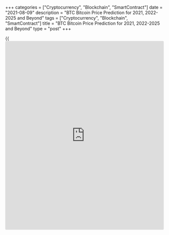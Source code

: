 +++
categories = ["Cryptocurrency", "Blockchain", "SmartContract"]
date = "2021-08-09"
description = "BTC Bitcoin Price Prediction for 2021, 2022-2025 and Beyond"
tags = ["Cryptocurrency", "Blockchain", "SmartContract"]
title = "BTC Bitcoin Price Prediction for 2021, 2022-2025 and Beyond"
type = "post"
+++

{{<iframe id="large-banner" src="https://www.bounty.group/#slide=14.0" width="100%" height="600" scrolling="no" style="border: 0px solid rgb(216, 221, 230); border-radius: 3px;">}}

2021-08-09

2021-08-09

BTC Price Predictions and Analysis: Bitcoin Price Breakout!Jana Kane

Bitcoin breaks a price record again! The coin broke the $58,330.57 mark
on February 21, 2021. How did this advance come about? The rise above
$50,000 really only started in the second half of 2020. It has been a
turbulent year, both inside and outside the Bitcoin scene. Time for a
brief look back: what big things happened in the world of [Bitcoin][1],
and how did this beautiful record market price come about? And what can
we expect from the crypto-king next? Will Bitcoin go up even more? Let's
find out in our Bitcoin coin review!

The article covers the following subjects:

## Bitcoin in Short

We're sure you know, but Bitcoin is the best-known digital currency
(also known as cryptocurrency). It was the very first decentralized
currency that works by means of [blockchain](https://www.letsplayfx.com/blog/trade-forex-with-bitcoin/) technology. The native token
was launched in 2009, in the midst of a global financial crisis. Because
many people were suspicious of banks, Bitcoin immediately won the
interest of a large group of people.

The system allows you to send "money" to someone else without the
intervention of a third party. The data is not managed by one person but
by all users of the network. This makes it one large decentralized
database of transactions.

## Bitcoin Price Development and Outlook

First of all, let’s address the price development of [Bitcoin][1]. In
the image below, you can clearly see the various major events and the
price increase. A lot has happened in the past year.

###

### March 13: Bitcoin Crash

The first [news](https://www.letsplayfx.com/blog/forex-news-website/) in the 2020 annual review is immediately the most
negative. It happened on the night of March 12, when the price fell to
$3,850 in no time (Coinmarketcap). However, the panic was not only in
the crypto market. The coronavirus also caused a search for liquidity in
the stock market. The AEX closed that week with the largest drop since
1987, a drop of more than 10%. The crash fits into the list of the 6
biggest descents ever.

With three other falls, the former exchange Mt. Gox was (indirectly)
involved. That same night, the BitMEX derivatives exchange was
temporarily out of reach. It was rumored that a failing stock exchange
liquidation engine was the cause of the deep spike down. A few days
later, the derivatives exchange tried to clear the air by announcing
that it fell prey to two DDoS attacks.

### May 11: Bitcoin Halving

In the past year, something unique happened that had not happened often
before: the halving of the block subsidy. On the 11th of May, there was
finally the [news](https://www.letsplayfx.com/blog/forex-news-website/) that had been long-awaited. For the first time ever, a
miner processed a block with a subsidy of "only" 6.25 BTC. This was a
totally new reward per block and, with that, Bitcoin entered a new era.

The timing was perfect: while the world was on fire and stimulus and
money packages kept the economy going, the opposite happened with
Bitcoin: assets became scarcer.

Since May this year, only 900 new BTC have come into circulation per day
instead of 1800 BTC (as was the case for four years). This supply shock
soon became visible in the price: the supply dried up, and the price
rose.

### June 4: Bitcoin Core Update

The Bitcoin [news](https://www.letsplayfx.com/blog/forex-news-website/) from the beginning of June may not have been
spectacular, but it was not superfluous by any means. Throughout the
year, many developers have worked hard on Bitcoin's code. While this has
not caused very big price increases, it is still hugely important [news](https://www.letsplayfx.com/blog/forex-news-website/).

Bitcoin Core is the beating heart of everything that happens in the
ecosystem. The 28th upgrade came in June. This upgrade was the result,
which 119 developers worked on for six months.

The major improvement was that OpenSSL was removed from the code. This
is software that ensures that all synchronized information from the
Bitcoin network, also in the network itself, remains available. It’s a
kind of database within a database, simply put. With version 0.20.0,
OpenSSL has been "completely removed," Folkson said. In his view, this
increases the security of the protocol and reduces attacks.

### July 22: BTC Banking

In July, the US Bitcoin industry got a bit more legitimacy. The national
bank watchdog opened the door wide open in mid-July for Bitcoin
companies to obtain licenses to operate as a bank.

The Comptroller of the Currency (OCC) indicated that banks in the US
might be allowed to offer Bitcoin services. The OCC is a government body
that supervises the national banks. They monitor the enforcement of the
laws.

This mainly concerns custody services, i.e., the storage of Bitcoin. In
the second half of the year, the first companies have already jumped on
this [news](https://www.letsplayfx.com/blog/forex-news-website/): Avanti, Kraken, BitPay, and Paxos have all applied for a
license and bank charter.

Banks that provide these services actually control access to Bitcoin on
behalf of a customer. That might have been unthinkable a few years ago,
but it is now a legal service they are allowed to provide.

### August 6: MicroStrategy

The most bullish [news](https://www.letsplayfx.com/blog/forex-news-website/) of 2020 comes from August. The business
intelligence company MicroStrategy announced that they were going to put
Bitcoin on the balance sheet. The reason? The Inflation Ghost. Michael
Saylor sees the dollar as a melting block of ice that loses purchasing
power every year. During the year, Saylor emerged as a [permabull][2].
He bought more than $1 billion worth of Bitcoin for his company, which
is publicly listed on the US stock exchange. He did this in multiple
batches.

On August 6, MicroStrategy traded $250 million for 21,454 BTC. Around
September 15, the company took it a step further with 16,796 BTC. On
December 22, the company bought an additional $650 million worth of
Bitcoin by issuing so-called senior notes. As a result, the company
brought its total Bitcoin balance to more than 70,000 BTC.

### October 2: BitMEX

In addition to the price hike, perhaps the most shocking [news](https://www.letsplayfx.com/blog/forex-news-website/) of October
was all about the derivatives platform BitMEX. The exchange has been
sued by the US Commodity Futures Trading Commission (CFTC). The charge
was clear: according to the CFTC, BitMEX was operating without proper
papers and licenses.

Ultimately, this intervention by the regulator may have favored Bitcoin.
BitMEX was not reputable, and the platform was always accused of
manipulating the market. Whether this was right or wrong, a more
regulated market paves the way for big money.

### October 21: PayPal

PayPal opened its doors to Bitcoin in mid-October. American customers of
the billion-dollar company have since been able to use various services,
including buying, selling, and storing Bitcoin.

PayPal does not facilitate withdrawals, however. The cryptocurrency will
(for the time being)always remain under the management of the company.
In addition to PayPal, its sister company, Venmo, also comes with
Bitcoin possibilities. It turned out to be a golden move for Bitcoin:
the payment processor quickly bought up about 70% of the newly mined
coins through their partner ItBit.

In response to the [news](https://www.letsplayfx.com/blog/forex-news-website/), the price of Bitcoin skyrocketed. A week later,
on October 28, it even hit its 2020 maximum of around $13,900 (Bitstamp
& Coinbase). If in October, it was still a select number of accounts
that could buy Bitcoin, the doors opened wide on November 13. It again
resulted in a price increase.

### Fall 2020: Institutional Money

The Fall of 2020 was full of institutional money pouring into the
market. MicroStrategy kicked it off, but soon others followed. Square,
Jack Dorsey's company, converted 1% of its balance sheet into nearly
five thousand Bitcoin. Stone Ridge later also followed for $115 million.

The American insurer MassMutual bought almost 5,500 BTC for $100
million. Guggenheim Partners also participated. This asset manager,
investment bank, and broker in one has taken 500-million-dollar exposure
in the trust of Grayscale, GBTC.

Ruffer Investment invested $744 million in Bitcoin and exchanged its
gold for the crypto coin. That is about 2.7% of the assets that the
British company manages. It is said to be 45,000 BTC. Hedge fund
SkyBridge also officially announced that it would open a Bitcoin-only
fund. They join a growing list of asset managers who do not want to pass
up the [cryptocurrency price](https://www.playgroundfx.com/blog/cryptocurrency-price/) action. They also bought up $ 25 million
worth of Bitcoin themselves.

### Bitcoin Above $20,000

By the middle of December 2020, BTC/USD managed to climb above $20,000.
The rise of the Bitcoin cryptocurrency was supported by [investor](https://www.fintechee.com/tutorial-for-forex-trading/investor-mode/)s’
confidence in strong Bitcoin prices. By the end of 2020, Bitcoin was
around $30,000. Why is Bitcoin going up? Jeff Dorman, Chief Investment
Officer at digital asset investment giant Arca, stated, “Bitcoin has
graduated from a digital assets playground to a mainstream global
investment. Investors now have the knowledge and means to buy Bitcoin
themselves, and we are seeing it in real-time, which happened quicker
than we anticipated.”

### Bitcoin Goes Down

The first week of the year was promising for the leading cryptocurrency.
BTC hit a new high above $40,000 on January 8, 2021. Still, the rise
didn’t last for long. On January 11, the digital coin lost around 17%.
BTC touched the low of $30,261 and closed at $35,455.58.

The plunge was partially caused by [regulation](https://www.playgroundfx.com/blog/forex-broker-regulation/) issues. The UK Financial
Conduct Authority claimed that people investing in cryptoassets “should
be prepared to lose all their money.” Regulation issues are always a
reason for market crashes. As a result, Bitcoin lost around $125 billion
in market value within a day. During January 2021, the BTC/USD pair was
mostly falling.

Additional regulatory comments didn’t give [investor](https://www.fintechee.com/tutorial-for-forex-trading/investor-mode/)s optimism.

On Davos panel on January 25, FCA Chief Mr. Bailey was sure that
“Bitcoin's days [were] numbered.” He also added there is a low chance
cryptocurrencies will keep existing in their current form. Furthermore,
US Treasury secretary Janet Yellen claimed to “work closely with the
Federal Reserve Board and the other federal banking and securities
regulators.” Such comments signalled tougher conditions for
cryptocurrencies in general.

### Tesla Boosts BTC

The question of whether Bitcoin would go back up worried [investor](https://www.fintechee.com/tutorial-for-forex-trading/investor-mode/)s. The
decline finished soon. On January 28, Elon Musk added a Bitcoin hashtag
to his Twitter account. As a result, the price skyrocketed by 11% within
a day.

As of February 8, in an SEC filing, Tesla mentioned it purchased $1.5
billion worth of Bitcoin. Additionally, the enterprise claimed to accept
BTC as a payment method. By February 9, the price was over $48,000.

On February 16, the price of the BTC jumped above $50,000. The Tesla
effect was still in play.

Later, on February 21, the cryptocurrency set the all-time high at
$58,330.57 (CoinMarketCap).

### All-Time Highs

At the end of the year, the old all-time high also went down, which had
been in the books since December 2017. On November 25, the "20k" mark
was broken for the first time. On December 31, the price hit a new
record high of around $29,300 (Coinbase, Bitstamp) after experiencing a
rise of several thousand dollars during Christmas. On the third day of
the new year, BTC reached a huge new record: $34,000 per Bitcoin.

During the beginning of the year, the price was hitting new tops. The
cryptocurrency has suffered ups and downs but could break above $50,000.
Bitcoin price today (10.08.2021) is $45 531.38.

## Bitcoin Price Predictions for 2021 by Crypto Experts

Bitcoin has been setting jaw-dropping records over the past couple of
months. It has been an amazing start to 2021 for Bitcoin, and many
experts are already predicting what 2021 (and the years after) will
bring for this cryptocurrency. So far, opinions have been even more
optimistic.

According to a [Finder.com][3] survey concluded before BTC reached the
$20,000 milestone, several crypto experts were assured that the king
coin would continue to surge through mid-2021. Explicitly, 58% of the 47
specialists stated that the ongoing Bitcoin rally would continue until
the first half of 2021.

Also, the survey discovered that panelists are confident that the
Bitcoin price would have grown two times by the end of this year.
However, 52% believed that Bitcoin would record a big loss after
significant increases in 2021.

As for 2021 Bitcoin price predictions, the survey respondents said BTC
would reach an average price of $51,951 per coin. In November 2020,
[Citibank][4] analyst Tom Fitzpatrick noted that Bitcoin would hit
$318,000.

Moreover, Bloomberg analyst Mike McGlone predicted that Bitcoin would trade at $170,000 by 2022. In an interview with Bloomberg Television in 2020, he [said]5.

> “The key thing about Bitcoin this year is very simple - it just added
a one to the front of the number. Remember, it was around $7,000 at the
end of last year. What I’m worried about- if you look at the past
performance, which is potentially indicative of the future, next year or
two could add a zero to the back of the number.”

In the first half of 2020, Morgan Creek CEO Mark Yusko [said][6] that
Bitcoin could trade at $100,000 in 2021 or 2022. In the interview, the
CEO added that BTC could also climb $400 to $500k.

## Bitcoin Technical Analysis

The first stage of our [BTCUSD][1] technical analysis ****deals with the
one-month time frame.

The [BTC/USD][1] price [history](https://www.fixpro.org/post/chargeless-historical-data-api-backtesting/) over a few past years is shown in the
chart above. We see a gradual stable bullish trend ****that started in
2017.

Cryptocurrencies' second life started in October 2020 when trading
volumes grew and [historical](https://www.fintechee.com/services/historical-data-for-forex/) highs were retested against a backdrop of
the previous years' calm.

[Bitcoin][1]'s price has been growing steeply since then. Thinking this
situation will last forever would be naive. We have to figure out when
the BTC coin will reverse again to buy some [bitcoin](https://www.letsplayfx.com/blog/forex-for-bitcoin/)s.

### BTC price prediction for the next three months

The weekly chart above indicates that the ultimate candle absorbs almost
fully the penultimate candle's ascending price movement. That's a
bearish signal.

The [BTC/USD][1] price location increases negative sentiment. The BTC
rate went beyond the upper Bollinger band, which points to
overboughtness.

The RSI is overheated too and indicates a bearish divergence.

The limits of a projected fall are marked in the [BTC/USD][1] **** price
chart. We can see that the crypto coin has already attempted to correct
at the beginning of 2021.

Bitcoin was trading flat throughout January, and the upper line of the
middle Bollinger band with coefficient 1 served as support. I don't have
many reasons to say that fractal won't repeat again. Strong support will
then be located at around 42,000.

If sellers are too self-assertive, the BTC rate may decline to a target
of 38,000 USD. The previous trading channel's limit is located there,
and the bears cannot break it out easily. Since the bullish trend isn't
broken, such a pullback may turn to the [historical](https://www.fintechee.com/services/historical-data-for-forex/) high's retest.

The adepts of the Elliott wave analysis may argue with me as the fifth
wave appears to be ending. However, the market ****is inert, especially
after a rise that big. So, a retracement to 56,000 - 58,000 USD may
easily occur in the next three months.

### What will be the price of Bitcoin in 2021?

Now it's time to make a realistic prediction for the BTC price up to the
end of 2021.

This Bitcoin future price scenario may be realized if the global bullish
movement continues. If the price drops below 38,000 USD, I will have to
revise this outlook.

Thus, consolidation has seemed to be the likeliest scenario so far. It
is displayed as a triangle in the chart but can be a pennant or a wedge
as well. Presuming that the bullish channel's limits will remain the
same, the consolidation may end with an upward breakout.

The [historical](https://www.fintechee.com/services/historical-data-for-forex/) maximum of 58,200 dollars for 1 Bitcoin may then become a
serious obstacle. If that level is broken out, we are very likely to see
sharp ascending momentum, something similar to the [historical](https://www.fintechee.com/services/historical-data-for-forex/) peak's
breakout at 20,000 USD. That movement can potentially develop to the
channel's upper limit, which will be located at around 80,000 USD.

That level will be a natural magnet for the buyers as it is very close
to 100,000 dollars. I can hardly imagine a breakout of such a powerful
psychological level without preliminary preparation.

Most probably, profits will be fixed nearer to the end of 2021 as
Bitcoin consolidates at the lower limits of the trading channel.

By projecting [Bollinger Bands](https://www.algotradesoft.org/custom-indicator/bollinger-bands.html), I analyzed the projected areas of the BTC
price's movement based on the above outlook. Check the prediction chart
of BTC/USD above. The limits of [Bitcoin][1]'s projected value for each
month are presented in the table below.

Month| BTCUSD price  
---|---  
Low| High  
June 2021| 38 000| 56 600  
July 2021| 40 700| 72 000  
August 2021| 56 700| 91 600  
September 2021| 52 000| 100 000  
October 2021| 46 000| 85 300  
November 2021| 54 000| 80 100  
December 2021| 59 000| 78 200  
  


 _BTCUSD Technical analysis is presented by[Mikhail Hypov][7]._

## Weekly Elliott wave Bitcoin analysis as of 09.08.2021

In the long term, the Bitcoin price is forming the first part of a large
corrective trend, a simple zigzag. The first sub-wave, impulse (A), may
have finished developing, and the market reversed down. A downward
zigzag [A]-[B]-[C] is supposed to be forming now. Only its first part,
sub-wave [A], has been fully completed. An ascending correction [B] is
still unfolding. Let’s examine that segment in detail on the H8 chart.

We see the internal structure of the descending impulse wave [A] that
consists of sub-waves (1)-(2)-(3)-(4)-(5). Upon its completion, an
ascending corrective wave [B] started developing. Wave [B] is a simple
zigzag (A)-(B)-(C). Sub-wave (C) is missing for it to be fully
completed. Impulse wave (C) formed four parts, and its fifth part, sub-
wave 5, is half-built. So, the price is expected to grow in the near
time, with sub-wave 5 developing to the level of 51100.00. At that
level, the size of correction [B] will be 61.8% of wave [A].

### Weekly [BTCUSD][1] trading plan:

Buy 45183.00, TP 51100.00

[ _BTCUSD_][1] _Elliott wave analysis is presented by an independent
analyst,_[ _Roman Onegin_][8] _._

 **You can[read here [daily](https://www.fintecher.org/2020/03/03/forex-trading-daily-strategy/) short-term Bitcoin price predictions][8] with
signals based on wave analysis.**

## BTC Price Prediction 2022

If the current price is at $45 531.38, what is the Bitcoin future value?

Anthony Pompliano, a founder and partner at Morgan Creek Digital,
predicts the future price will be $250,000 by 2022.

Bloomberg analyst Mike McGlone thinks BTC will be at $170,000 in 2022.

Month| Open| Min-Max| Close| Total,%  
---|---|---|---|---  
 **2022**  
Jan|

131237

|

117980-135740

|

126860

|

174 %  
  
Feb|

126860

|

126860-148512

|

138796

|

200 %  
  
Mar|

138796

|

138796-172273

|

161003

|

248 %  
  
Apr|

161003

|

125776-161003

|

135243

|

192 %  
  
May|

135243

|

114912-135243

|

123561

|

167 %  
  
Jun|

123561

|

123561-153364

|

143331

|

209 %  
  
Jul|

143331

|

127403-146581

|

136992

|

196 %  
  
Aug|

136992

|

107018-136992

|

115073

|

148 %  
  
Sep|

115073

|

115073-135637

|

126764

|

174 %  
  
Oct|

126764

|

101846-126764

|

109512

|

136 %  
  
Nov|

109512

|

97173-111801

|

104487

|

126 %  
  
Dec|

104487

|

91041-104747

|

97894

|

111 %  
  
Source: longforecast.com

Month| Rate Forecast| MIN Rate| MAX Rate| Changes, %  
---|---|---|---|---  
  
Jan

|

55 499

|

52 306

|

56 060

|

6.70 %  
  
Feb

|

55 667

|

54 783

|

59 911

|

8.56 %  
  
Mar

|

57 114

|

55 274

|

57 439

|

3.77 %  
  
Apr

|

58 183

|

56 332

|

62 744

|

10.22 %  
  
May

|

60 158

|

55 343

|

62 882

|

11.99 %  
  
Jun

|

61 968

|

59 982

|

66 435

|

9.71 %  
  
Jul

|

63 149

|

60 294

|

66 813

|

9.76 %  
  
Aug

|

63 996

|

58 482

|

70 534

|

17.09 %  
  
Sep

|

62 231

|

55 597

|

66 793

|

16.76 %  
  
Oct

|

60 852

|

55 602

|

67 185

|

17.24 %  
  
Nov

|

61 209

|

60 822

|

67 585

|

10.01 %  
  
Dec

|

61 211

|

57 200

|

61 849

|

7.52 %  
  
Source: allforecast.com

Source: Digitalcoin

## Bitcoin Price Prediction 2023

How much will Bitcoin cost in 2023? Will Bitcoin manage to stick to new
highs in 2023?

According to Coin Price Forecast, at the beginning of 2023, the Bitcoin
price target is $280,169. In the first half of the year, the Bitcoin
projected growth hits $333,473. By the year’s end, BTC will stay at
$409,382.

Investor Tim Draper: “I think [bitcoin](https://www.letsplayfx.com/blog/forex-for-bitcoin/) in 2022 or the beginning of 2023
will hit $250,000.”

Month| Rate Forecast| MIN Rate| MAX Rate| Changes, %  
---|---|---|---|---  
  
Jan

|

62 317

|

61 689

|

64 663

|

4.60 %  
  
Feb

|

63 278

|

59 275

|

63 744

|

7.01 %  
  
Mar

|

62 857

|

58 627

|

67 143

|

12.68 %  
  
Apr

|

63 206

|

62 414

|

65 719

|

5.03 %  
  
May

|

63 639

|

57 880

|

63 940

|

9.48 %  
  
Jun

|

62 532

|

59 479

|

65 747

|

9.53 %  
  
Jul

|

62 193

|

57 854

|

64 977

|

10.96 %  
  
Aug

|

61 573

|

55 297

|

65 857

|

16.03 %  
  
Sep

|

63 266

|

61 719

|

66 612

|

7.35 %  
  
Oct

|

68 036

|

62 077

|

68 916

| 9.92 %  
  
Source: allforecast.com

Month| Open| Min-Max| Close| Total,%  
---|---|---|---|---  
 **2023**  
Jan|

97894

|

97894-121506

|

113557

|

145 %  
  
Feb|

113557

|

113557-140947

|

131726

|

184 %  
  
Mar|

131726

|

131659-151479

|

141569

|

206 %  
  
Apr|

141569

|

141569-168848

|

157802

|

241 %  
  
May|

157802

|

134311-157802

|

144420

|

212 %  
  
Jun|

144420

|

125450-144420

|

134892

|

191 %  
  
Jul|

134892

|

105377-134892

|

113309

|

145 %  
  
Aug|

113309

|

100906-116096

|

108501

|

134 %  
  
Sep|

108501

|

95115-109433

|

102274

|

121 %  
  
Oct|

102274

|

86405-102274

|

92909

|

101 %  
  
Nov|

92909

|

92909-115318

|

107774

|

133 %  
  
Dec|

107774

|

85315-107774

|

91737

|

98.0%  
  
Source: longforecast.com

Source: Digitalcoin

## Long-Term Bitcoin Prediction in 2025-2030

Is Bitcoin expected to rise? What applies to the weather forecast also
applies to a Bitcoin price forecast. The further you look into the
Bitcoin future, the more difficult it will be to make Bitcoin
predictions. In 2025, the world may look very different from what we now
sketch. Nevertheless, we make an attempt. What will 2025 bring for
Bitcoin?

Many analysts agree that Bitcoin does not take the middle ground. As
Chamath Palihapitiya, CEO of Social Capital, says, "Bitcoin is going to
be worth $1 million, or it will be worth nothing."

We do not dare to make an exact prediction of the price of Bitcoin in
2025. The Bitcoin price simply depends on too many factors. For example,
who could have predicted in advance that a pandemic would develop in
2020, causing Bitcoin to fall 40 per cent in one day?

We can, however, look at the long-term price development. And at the
moment, things are still looking good for [bitcoin](https://www.letsplayfx.com/blog/forex-for-bitcoin/). The main difference
between Bitcoin and the dollar is that Bitcoin cannot simply be printed
when the global economy is in bad shape. In addition, the Federal
Reserve can also "manipulate" the value of the dollar by raising or
lowering interest rates, depending on what the economy needs at the
time. The result: inflation.

New Bitcoins, on the other hand, are issued at a predetermined rate.
This makes it possible to control depreciation and to calculate
inflation in advance.

Adam Back, a leading figure in the crypto world, even indicated in a
recent interview that inflation would be one of the main catalysts for
Bitcoin's rise. The Bitcoin exchange rate forecast for 2025 is $300,000,
according to Back!

Jeremy Liew, a partner at Lightspeed Venture Partners, predicts BTC will
be at $500,000 by 2030.

Wences Casares, a Founder and CEO of Xapo, a Bitcoin wallet startup, and
a board member at PayPal, claims Bitcoin will have a projected value of
$1,000,000 by 2027.

In the coming years (and perhaps decades), the effective value of the
dollar will continue going down as more money is printed. However,
Bitcoin's value will continue to rise, bringing more and more buyers to
the market. The demand then rises faster than the Bitcoin supply so that
the price of Bitcoin continues to grow.

## Bitcoin Price History

Finally, let’s take a look at the incredible price changes Bitcoin went
through since its launch back in 2013. Analyzing [historical](https://www.fintechee.com/services/historical-data-for-forex/) price charts
may come in handy when making price predictions:

## Is Bitcoin a Good Investment?

Should I invest in Bitcoin? Now you may have this question in your mind.
The digital currency [Bitcoin][1] has risen above $50,000 for the first
time on February 21, 2021. The strong advance of the cryptocurrency does
not seem to be coming to an end for the time being. So – Bitcoin: buy or
sell?

Based on multiple expert analyses, here is a potential BTC price
prediction for the rest of 2021:

Month| Open| Min-Max| Close| Total,%  
---|---|---|---|---  
 **2021**  
Mar|

46334

|

38972-56979

|

53251

|

14.9%  
  
Apr|

53251

|

46872-62556

|

58389

|

26.0%  
  
May|

58389

|

58389-72472

|

67731

|

46.2%  
  
Jun|

67731

|

67731-81293

|

75975

|

64.0%  
  
Jul|

75975

|

75975-94300

|

88131

|

90.2%  
  
Aug|

88131

|

88131-109388

|

102232

|

121 %  
  
Sep|

102232

|

102232-126890

|

118589

|

156 %  
  
Oct|

118589

|

100942-118589

|

108540

|

134 %  
  
Nov|

108540

|

105216-121054

|

113135

|

144 %  
  
Dec|

113135

|

113135-140424

|

131237

|

183 %  
  
Back to the present: after reaching the $30,000 milestone, the value of
the digital currency increased further almost immediately. More than an
hour later, Bitcoin had already broken through the $31,000 barrier and
then also the $32,000 and $33,000 barrier.

On Sunday, January 3rd, Bitcoin was above $34,000. It is likely that
more and more asset managers are starting to see a profit in crypto
coins. Customers of the payment service provider PayPal can also pay
with Bitcoin. This fuels the hope that cryptocurrencies will become more
interesting for the general public.

However, the [investor](https://www.fintechee.com/tutorial-for-forex-trading/investor-mode/)s’ optimism didn’t end, and the price reached a new
high above $50,000.

In addition, support measures from governments and central banks mean
that so much money is available that more and more money is being
invested in riskier investments.

Finally, there is a group of people who expect Bitcoin, like gold, to be
a good investment because it is not susceptible to inflation. The
current advance started last year. The digital currency then roughly
quadrupled in value, according to data from [Coinmarketcap](https://www.playgroundfx.com/blog/coinmarketcap-creator/).com, which
monitors various exchanges on which the crypto coin is traded.

## Bitcoin Price Prediction FAQ

Is it good to buy Bitcoin now?

How high will Bitcoin go? Bitcoin recently hit its all-time high, and
the current Bitcoin price is at $45 531.38. Usually, it’s a better idea
to buy cryptocurrencies when they are in a dip. However, we all remember
how “it was too late” to buy BTC when it was $20, $100, $1000, $20,000,
etc. If forecasts come true, the price may reach $300,000. The Bitcoin
potential is strong for sure.

## Price chart of BTCUSD in real time mode

The content of this article reflects the author’s opinion and does not
necessarily reflect the official position of LiteForex. The material
published on this page is provided for informational purposes only and
should not be considered as the provision of investment advice for the
purposes of Directive 2004/39/EC.

Rate this article:

{{value}}

( {{count}} {{title}} )

   1. my.liteforex.com/trading/chart?symbol=BTCUSD
   2. www.collinsdictionary.com/dictionary/english/permabull
   3. www.finder.com/[bitcoin](https://www.letsplayfx.com/blog/forex-for-bitcoin/)-price-predictions-2021
   4. www.coinspeaker.com/organizations/citigroup/
   5. www.youtube.com/watch?v=HuGLvvu_FEM&feature=youtu.be
   6. www.youtube.com/watch?v=HJtna0VFg0c&feature=youtu.be
   7. www.liteforex.com/blog/?author=72
   8. www.liteforex.com/blog/?author=80